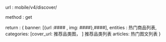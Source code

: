 url : mobile/v4/discover/

method : get 

return : {
    banner: [{url :#### ,  img: ####},####],
    entities :  热门商品列表,
    categories: [cover_url: 推荐品类图， ] 推荐品类列表
    articles:  热门图文列表
}